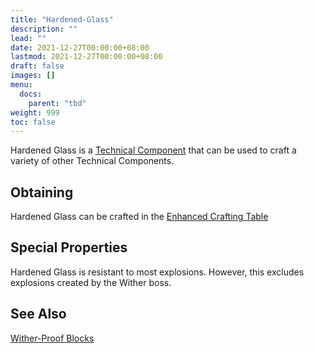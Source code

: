 ```yaml
---
title: "Hardened-Glass"
description: ""
lead: ""
date: 2021-12-27T00:00:00+08:00
lastmod: 2021-12-27T00:00:00+08:00
draft: false
images: []
menu: 
  docs:
    parent: "tbd"
weight: 999
toc: false
---
```


Hardened Glass is a [Technical Component](/docs/slimefun/technical-components) that can be used to craft a variety of other Technical Components.

## Obtaining

Hardened Glass can be crafted in the [Enhanced Crafting Table](/docs/slimefun/enhanced-crafting-table)

## Special Properties

Hardened Glass is resistant to most explosions. However, this excludes explosions created by the Wither boss.

## See Also

[Wither-Proof Blocks](/docs/slimefun/wither-proof-blocks)

